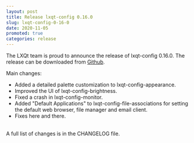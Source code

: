 ```yaml
---
layout: post
title: Release lxqt-config 0.16.0
slug: lxqt-config-0-16-0
date: 2020-11-05
promoted: true
categories: release
---
```

The LXQt team is proud to announce the release of lxqt-config 0.16.0.
The release can be downloaded from [Github](https://github.com/lxqt/lxqt-config/releases).

Main changes:

 * Added a detailed palette customization to lxqt-config-appearance.
 * Improved the UI of lxqt-config-brightness.
 * Fixed a crash in lxqt-config-monitor.
 * Added "Default Applications" to lxqt-config-file-associations for setting the default web browser, file manager and email client.
 * Fixes here and there.

<br/>
A full list of changes is in the CHANGELOG file.
<br/>